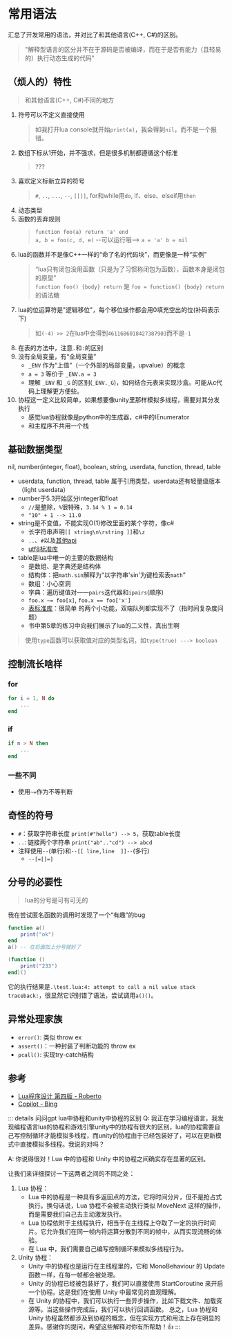 # 常用语法

汇总了开发常用的语法，并对比了和其他语言(C++, C#)的区别。

> "解释型语言的区分并不在于源码是否被编译，而在于是否有能力（且轻易的）执行动态生成的代码"

## （烦人的）特性

> 和其他语言(C++, C#)不同的地方

1. 符号可以不定义直接使用
    > 如我打开lua console就开始`print(a)`，我会得到`nil`，而不是一个报错。
2. 数组下标从1开始，并不强求，但是很多机制都遵循这个标准
    > ???
3. 喜欢定义标新立异的符号
    > `#`, `..`, `...`, `--`, `[[]]`, for和while用`do`, if、else、elseif用`then`
4. 动态类型
5. 函数的丢弃规则
    > `function foo(a) return 'a' end`</br>
    > `a, b = foo(c, d, e)` --可以运行哦--> `a = 'a' b = nil`
6. lua的函数并不是像C++一样的“命了名的代码块”，而更像是一种“实例”
    > “lua只有闭包没用函数（只是为了习惯称闭包为函数），函数本身是闭包的原型” </br>
    > `function foo() {body} return` 是 `foo = function() {body} return` 的语法糖
7. lua的位运算符是"逻辑移位"，每个移位操作都会用0填充空出的位(补码表示下)
    > 如`(-4) >> 2`在lua中会得到`4611686018427387903`而不是`-1`
8. 在表的方法中，注意`.`和`:`的区别
9. 没有全局变量，有“全局变量”
    - `_ENV` 作为“上值”（一个外部的局部变量，upvalue）的概念
    - `a = 3` 等价于 `_ENV.a = 3`
    -  理解 `_ENV` 和 `_G` 的区别(`_ENV._G`)，如何结合元表来实现沙盒。可能从c代码上理解更方便些。
10. 协程这一定义比较简单，如果想要像unity里那样模拟多线程，需要对其分发执行
    - 感觉lua协程就像是python中的生成器，c#中的IEnumerator
    - 和主程序不共用一个栈


## 基础数据类型

nil, number(integer, float), boolean, string, userdata, function, thread, table
- userdata, function, thread, table 属于引用类型，userdata还有轻量级版本（light userdata）
- number于5.3开始区分integer和float
    - `//`是整除，`%`很特殊，`3.14 % 1 = 0.14`
    - `"10" + 1 --> 11.0`
- string是不变值，不能实现O(1)修改里面的某个字符，像c#
    - 长字符串声明`[[ string\n\rstring ]]`和`\z`
    - `..`、`#`以及[其他api](https://www.lua.org/manual/5.3/manual.html#6.4)
    - [utf8标准库](https://www.lua.org/manual/5.3/manual.html#6.5)
- table是lua中唯一的主要的数据结构
    - 是数组、是字典还是结构体
    - 结构体：把`math.sin`解释为“以字符串'sin'为键检索表`math`”
    - 数组：小心空洞
    - 字典：遍历键值对——`pairs`迭代器和`ipairs`(顺序)
    - `foo.x ~= foo[x]`, `foo.x == foo['x']`
    - [表标准库](https://www.lua.org/manual/5.3/manual.html#6.6)：很简单
    的两个小功能，双端队列都实现不了（指时间复杂度问题）
    - 书中第5章的练习中向我们展示了lua的二义性，真出生啊
> 使用`type`函数可以获取值对应的类型名词，如`type(true) ---> boolean`

## 控制流长啥样

### for
```lua
for i = 1, N do
    ...
end
```
### if
```lua
if n > N then
    ...
end
```

### 一些不同
- 使用`~=`作为不等判断

## 奇怪的符号

- `#`：获取字符串长度 `print(#"hello") --> 5`，获取table长度
- `..`: 链接两个字符串 `print("ab".."cd") --> abcd` 
- 注释使用`--`(单行)和`--[[ line,line  ]]--`(多行)
    - `--[=[]=]`


## 分号的必要性

> lua的分号是可有可无的

我在尝试匿名函数的调用时发现了一个“有趣”的bug

```lua
function a()
    print("ok")
end
a() -- 在后面加上分号就好了

(function ()
    print("233")
end)()
```

它的执行结果是`.\test.lua:4: attempt to call a nil value stack traceback:`，很显然它识别错了语法，尝试调用`a()()`。

## 异常处理家族

- `error()`: 类似 throw ex
- `assert()`：一种封装了判断功能的 throw ex
- `pcall()`: 实现try-catch结构

## 参考
- [Lua程序设计 第四版 - Roberto](https://www.lua.org/pil/)
- [Copilot - Bing](https://www.bing.com/search)

::: details 问问gpt lua中协程和unity中协程的区别
Q: 我正在学习编程语言，我发现编程语言lua的协程和游戏引擎unity中的协程有很大的区别，lua的协程需要自己写控制循环才能模拟多线程，而unity的协程由于已经包装好了，可以在更新模式中直接模拟多线程。我说的对吗？

A: 你说得很对！Lua 中的协程和 Unity 中的协程之间确实存在显著的区别。

让我们来详细探讨一下这两者之间的不同之处：
1. Lua 协程：
    - Lua 中的协程是一种具有多返回点的方法，它将时间分片，但不是抢占式执行。换句话说，Lua 协程不会被主动执行类似 MoveNext 这样的操作，而是需要我们自己去主动激发执行。
    - Lua 协程依附于主线程执行，相当于在主线程上夺取了一定的执行时间片。它允许我们在同一帧内将运算分散到不同的帧中，从而实现流畅的体验。
    - 在 Lua 中，我们需要自己编写控制循环来模拟多线程行为。
2. Unity 协程：
    - Unity 中的协程也是运行在主线程里的，它和 MonoBehaviour 的 Update 函数一样，在每一帧都会被处理。
    - Unity 的协程已经被包装好了，我们可以直接使用 StartCoroutine 来开启一个协程。这是我们在使用 Unity 中最常见的直观理解。
    - 在 Unity 的协程中，我们可以执行一些异步操作，比如下载文件、加载资源等。当这些操作完成后，我们可以执行回调函数。
总之，Lua 协程和 Unity 协程虽然都涉及到协程的概念，但在实现方式和用法上存在明显的差异。感谢你的提问，希望这些解释对你有所帮助！👍
:::